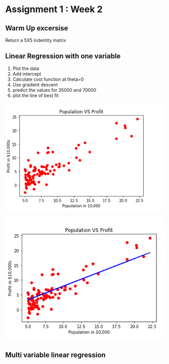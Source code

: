 # Assignment 1 : Week 2


##  Warm Up excersise 
Return a 5X5 indentity matrix<br/>
##  Linear Regression with one variable<br/>
1. Plot the data<br/>
2. Add intercept<br/>
3. Calculate cost function at theta=0 <br/>
4. Use gradient descent<br/>
5. predict the values for 35000 and 70000
6. plot the line of best fit
<p align="center">
<img src="./1.png"></br>
<p align="center">
<img src="./2.png"></br>

## Multi variable linear regression


